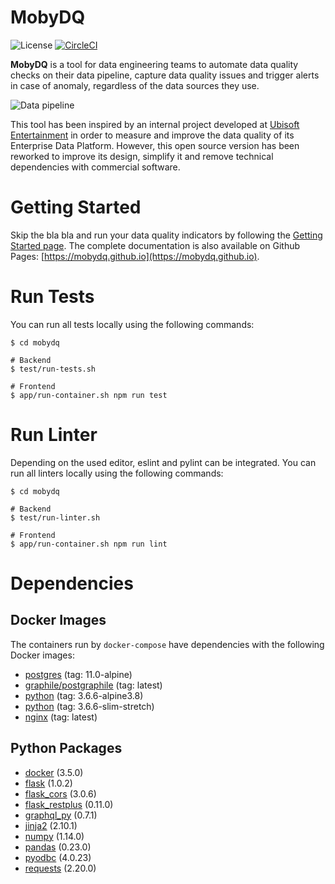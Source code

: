 # MobyDQ
![License](https://img.shields.io/github/license/mobydq/mobydq.svg "Apache-2.0")
[![CircleCI](https://circleci.com/gh/mobydq/mobydq/tree/master.svg?style=shield)][CircleCI]

[CircleCI]: https://circleci.com/gh/mobydq/mobydq/tree/master (CircleCI)

**MobyDQ** is a tool for data engineering teams to automate data quality checks on their data pipeline, capture data quality issues and trigger alerts in case of anomaly, regardless of the data sources they use.

![Data pipeline](https://mobydq.github.io/img/data_pipeline.png)

This tool has been inspired by an internal project developed at <a href="https://www.ubisoft.com">Ubisoft Entertainment</a> in order to measure and improve the data quality of its Enterprise Data Platform. However, this open source version has been reworked to improve its design, simplify it and remove technical dependencies with commercial software.


# Getting Started
Skip the bla bla and run your data quality indicators by following the [Getting Started page](https://mobydq.github.io/pages/gettingstarted/). The complete documentation is also available on Github Pages: [https://mobydq.github.io](https://mobydq.github.io).


# Run Tests
You can run all tests locally using the following commands:
```shell
$ cd mobydq

# Backend
$ test/run-tests.sh

# Frontend
$ app/run-container.sh npm run test
```

# Run Linter
Depending on the used editor, eslint and pylint can be integrated.
You can run all linters locally using the following commands:
```shell
$ cd mobydq

# Backend
$ test/run-linter.sh

# Frontend
$ app/run-container.sh npm run lint
```


# Dependencies
## Docker Images
The containers run by `docker-compose` have dependencies with the following Docker images:
* [postgres](https://hub.docker.com/_/postgres/) (tag: 11.0-alpine)
* [graphile/postgraphile](https://hub.docker.com/r/graphile/postgraphile/) (tag: latest)
* [python](https://hub.docker.com/_/python/) (tag: 3.6.6-alpine3.8)
* [python](https://hub.docker.com/_/python/) (tag: 3.6.6-slim-stretch)
* [nginx](https://hub.docker.com/_/nginx/) (tag: latest)


## Python Packages
* [docker](https://docker-py.readthedocs.io) (3.5.0)
* [flask](http://flask.pocoo.org) (1.0.2)
* [flask_cors](https://flask-cors.readthedocs.io) (3.0.6)
* [flask_restplus](https://flask-restplus.readthedocs.io) (0.11.0)
* [graphql_py](https://pypi.org/project/graphql-py) (0.7.1)
* [jinja2](http://jinja.pocoo.org) (2.10.1)
* [numpy](http://www.numpy.org) (1.14.0)
* [pandas](https://pandas.pydata.org) (0.23.0)
* [pyodbc](https://github.com/mkleehammer/pyodbc) (4.0.23)
* [requests](http://docs.python-requests.org) (2.20.0)
